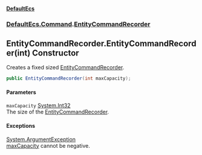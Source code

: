 #### [DefaultEcs](index.md 'index')
### [DefaultEcs.Command](index.md#DefaultEcs_Command 'DefaultEcs.Command').[EntityCommandRecorder](EntityCommandRecorder.md 'DefaultEcs.Command.EntityCommandRecorder')
## EntityCommandRecorder.EntityCommandRecorder(int) Constructor
Creates a fixed sized [EntityCommandRecorder](EntityCommandRecorder.md 'DefaultEcs.Command.EntityCommandRecorder').  
```csharp
public EntityCommandRecorder(int maxCapacity);
```
#### Parameters
<a name='DefaultEcs_Command_EntityCommandRecorder_EntityCommandRecorder(int)_maxCapacity'></a>
`maxCapacity` [System.Int32](https://docs.microsoft.com/en-us/dotnet/api/System.Int32 'System.Int32')  
The size of the [EntityCommandRecorder](EntityCommandRecorder.md 'DefaultEcs.Command.EntityCommandRecorder').
  
#### Exceptions
[System.ArgumentException](https://docs.microsoft.com/en-us/dotnet/api/System.ArgumentException 'System.ArgumentException')  
[maxCapacity](EntityCommandRecorder_EntityCommandRecorder(int).md#DefaultEcs_Command_EntityCommandRecorder_EntityCommandRecorder(int)_maxCapacity 'DefaultEcs.Command.EntityCommandRecorder.EntityCommandRecorder(int).maxCapacity') cannot be negative.

